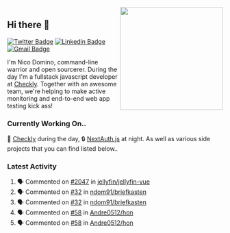 <img align="right" src="https://user-images.githubusercontent.com/7415984/172472491-91b16eac-fa22-4ecf-92df-d687139fd1f9.gif" width="240" />

## Hi there 👋

[![Twitter Badge](https://img.shields.io/badge/-@ndom91-1ca0f1?style=flat-square&labelColor=1ca0f1&logo=twitter&logoColor=white&link=https://twitter.com/ndom91)](https://twitter.com/ndom91) [![Linkedin Badge](https://img.shields.io/badge/-ndom91-blue?style=flat-square&logo=Linkedin&logoColor=white&link=https://www.linkedin.com/in/ndom91/)](https://www.linkedin.com/in/ndom91/) [![Gmail Badge](https://img.shields.io/badge/-yo@ndo.dev-c14438?style=flat-square&logo=mail.ru&logoColor=white&link=mailto:yo@ndo.dev)](mailto:yo@ndo.dev)

I'm Nico Domino, command-line warrior and open sourcerer. During the day I'm a fullstack javascript developer at [Checkly](https://checklyhq.com). Together with an awesome team, we're helping to make active monitoring and end-to-end web app testing kick ass!

### Currently Working On..

🦝 [Checkly](https://checklyhq.com) during the day, 🔒 [NextAuth.js](https://github.com/nextauthjs/next-auth) at night. As well as various side projects that you can find listed below..

<!--START_SECTION_PROFILE_VIEWS:readme-info-->
<!--END_SECTION_PROFILE_VIEWS:readme-info-->

<!--START_SECTION_DAILY_COMMIT:readme-info-->
<!--END_SECTION_DAILY_COMMIT:readme-info-->

<!--START_SECTION_WEEKLY_COMMIT:readme-info-->
<!--END_SECTION_WEEKLY_COMMIT:readme-info-->

### Latest Activity

<!--START_SECTION:activity-->
1. 🗣 Commented on [#2047](https://github.com/jellyfin/jellyfin-vue/issues/2047) in [jellyfin/jellyfin-vue](https://github.com/jellyfin/jellyfin-vue)
2. 🗣 Commented on [#32](https://github.com/ndom91/briefkasten/issues/32) in [ndom91/briefkasten](https://github.com/ndom91/briefkasten)
3. 🗣 Commented on [#32](https://github.com/ndom91/briefkasten/issues/32) in [ndom91/briefkasten](https://github.com/ndom91/briefkasten)
4. 🗣 Commented on [#58](https://github.com/Andre0512/hon/issues/58) in [Andre0512/hon](https://github.com/Andre0512/hon)
5. 🗣 Commented on [#58](https://github.com/Andre0512/hon/issues/58) in [Andre0512/hon](https://github.com/Andre0512/hon)
<!--END_SECTION:activity-->
